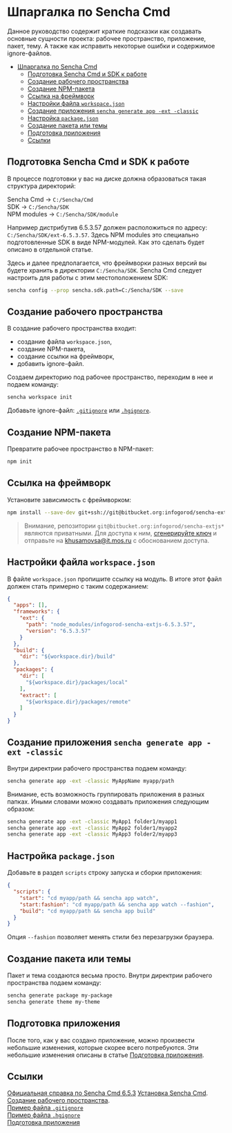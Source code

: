 
Шпаргалка по Sencha Cmd
=======================

Данное руководство содержит краткие подсказки как создавать основные сущности проекта: 
рабочее пространство, приложение, пакет, тему.
А также как исправить некоторые ошибки и содержимое ignore-файлов.

- [Шпаргалка по Sencha Cmd](#Шпаргалка-по-Sencha-Cmd)
	- [Подготовка Sencha Cmd и SDK к работе](#Подготовка-Sencha-Cmd-и-SDK-к-работе)
	- [Создание рабочего пространства](#Создание-рабочего-пространства)
	- [Создание NPM-пакета](#Создание-NPM-пакета)
	- [Ссылка на фреймворк](#Ссылка-на-фреймворк)
	- [Настройки файла `workspace.json`](#Настройки-файла-workspacejson)
	- [Создание приложения `sencha generate app -ext -classic`](#Создание-приложения-sencha-generate-app--ext--classic)
	- [Настройка `package.json`](#Настройка-packagejson)
	- [Создание пакета или темы](#Создание-пакета-или-темы)
	- [Подготовка приложения](#Подготовка-приложения)
	- [Ссылки](#Ссылки)



Подготовка Sencha Cmd и SDK к работе
-------------------

В процессе подготовки у вас на диске должна образоваться такая структура директорий:

Sencha Cmd -> `C:/Sencha/Cmd`  
SDK -> `C:/Sencha/SDK`  
NPM modules -> `C:/Sencha/SDK/module`  

Например дистрибутив 6.5.3.57 должен расположиться по адресу: `C:/Sencha/SDK/ext-6.5.3.57`.
Здесь NPM modules это специально подготовленные SDK в виде NPM-модулей. 
Как это сделать будет описано в отдельной статье.

Здесь и далее предполагается, что фреймворки разных версий вы будете хранить в директории `C:/Sencha/SDK`.
Sencha Cmd следует настроить для работы с этим местоположением SDK:

```bash
sencha config --prop sencha.sdk.path=C:/Sencha/SDK --save
```

Создание рабочего пространства
------------------------------

В создание рабочего пространства входит:
- создание файла `workspace.json`,
- создание NPM-пакета,
- создание ссылки на фреймворк,
- добавить ignore-файл.

Создаем директорию под рабочее пространство, переходим в нее и подаем команду:

```bash
sencha workspace init
```

Добавьте ignore-файл: [`.gitignore`](gitignore.md) или [`.hgignore`](hgignore.md).


Создание NPM-пакета
-------------------

Превратите рабочее пространство в NPM-пакет:

```bash
npm init
```



Ссылка на фреймворк
--------------------------------------------

Установите зависимость с фреймворком:

```bash
npm install --save-dev git+ssh://git@bitbucket.org:infogorod/sencha-extjs-6.5.3.57
```

> Внимание, репозитории `git@bitbucket.org:infogorod/sencha-extjs*` являются
> приватными. Для доступа к ним, [сгенерируйте ключ](../git/ssh-keys.md) 
> и отправьте на khusamovsa@it.mos.ru с обоснованием доступа.



Настройки файла `workspace.json`
--------------------------------

В файле `workspace.json` пропишите ссылку на модуль.
В итоге этот файл должен стать примерно с таким содержанием:

```json
{
  "apps": [],
  "frameworks": {
    "ext": {
      "path": "node_modules/infogorod-sencha-extjs-6.5.3.57",
      "version": "6.5.3.57"
    }
  },
  "build": {
    "dir": "${workspace.dir}/build"
  },
  "packages": {
    "dir": [
      "${workspace.dir}/packages/local"
    ],
    "extract": [
      "${workspace.dir}/packages/remote"
    ]
  }
}
```


Создание приложения `sencha generate app -ext -classic`
-------------------------------------------------------

Внутри директрии рабочего пространства подаем команду:

```bash
sencha generate app -ext -classic MyAppName myapp/path
```

Внимание, есть возможность группировать приложения в разных папках. Иными словами можно создавать приложения следующим образом:

```bash
sencha generate app -ext -classic MyApp1 folder1/myapp1
sencha generate app -ext -classic MyApp2 folder1/myapp2
sencha generate app -ext -classic MyApp3 folder2/myapp3
```





Настройка `package.json`
------------------------

Добавьте в раздел `scripts` строку запуска и сборки приложения:

```json
{
  "scripts": {
    "start": "cd myapp/path && sencha app watch",
    "start:fashion": "cd myapp/path && sencha app watch --fashion",
    "build": "cd myapp/path && sencha app build"
  }
}
```

Опция `--fashion` позволяет менять стили без перезагрузки браузера.



Создание пакета или темы
-------------------------

Пакет и тема создаются весьма просто.
Внутри директрии рабочего пространства подаем команду:

```bash
sencha generate package my-package
sencha generate theme my-theme
```


Подготовка приложения
---------------------

После того, как у вас создано приложение, можно произвести небольшие изменения, которые скорее всего потребуются.
Эти небольшие изменения описаны в статье [Подготовка приложения](prepare-app.md).




Ссылки
-------

[Официальная справка по Sencha Cmd 6.5.3](http://docs.sencha.com/cmd/6.5.3/)
[Установка Sencha Cmd](install.md).  
[Создание рабочего пространства](generate-workspace.md).  
[Пример файла `.gitignore`](gitignore.md)  
[Пример файла `.hgignore`](hgignore.md)  
[Подготовка приложения](prepare-app.md)  